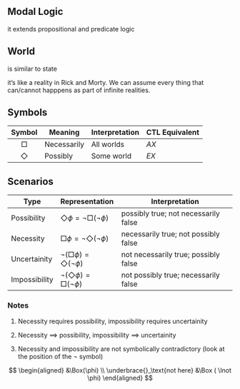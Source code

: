 ## Modal Logic

it extends propositional and predicate logic

## World

is similar to state

it’s like a reality in Rick and Morty. We can assume every thing that can/cannot happpens as part of infinite realities.

## Symbols

|   Symbol   | Meaning     | Interpretation | CTL Equivalent |
| :--------: | ----------- | -------------- | -------------- |
|   $\Box$   | Necessarily | All worlds     | $AX$           |
| $\Diamond$ | Possibly    | Some world     | $EX$           |

## Scenarios

| Type          | Representation                              | Interpretation                       |
| ------------- | :------------------------------------------ | ------------------------------------ |
| Possibility   | $\Diamond \phi = \lnot \Box (\lnot \phi)$   | possibly true; not necessarily false |
| Necessity     | $\Box \phi = \lnot \Diamond (\lnot \phi)$   | necessarily true; not possibly false |
| Uncertainity  | $\lnot(\Box \phi) = \Diamond (\lnot \phi)$  | not necessarily true; possibly false |
| Impossibility | $\lnot (\Diamond \phi) = \Box (\lnot \phi)$ | not possibly true; necessarily false |

### Notes

1. Necessity requires possibility, impossibility requires uncertainity

2. Necessity $\implies$ possibility, impossibility $\implies$ uncertainity

5. Necessity and impossibility are not symbolically contradictory
   (look at the position of the $\lnot$ symbol)
   
$$
\begin{aligned}
&\Box(\phi) \\
   \underbrace{}_\text{not here}
&\Box ( \lnot \phi)
\end{aligned}
$$

